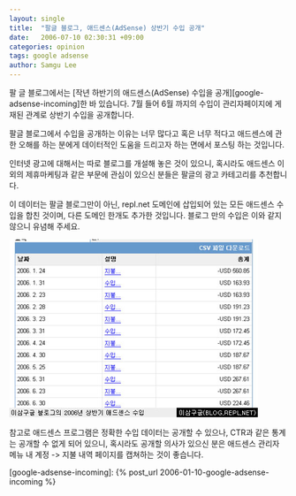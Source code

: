 ```yaml
---
layout: single
title:  "팔글 블로그, 애드센스(AdSense) 상반기 수입 공개"
date:   2006-07-10 02:30:31 +09:00
categories: opinion
tags: google adsense
author: Samgu Lee
---
```

팔 글 블로그에서는 [작년 하반기의 애드센스(AdSense) 수입을 공개][google-adsense-incoming]한 바 있습니다. 7월 들어 6월 까지의 수입이 관리자페이지에 게재된 관계로 상반기 수입을 공개합니다.

팔글 블로그에서 수입을 공개하는 이유는 너무 많다고 혹은 너무 적다고 애드센스에 관한 오해를 하는 분에게 데이터적인 도움을 드리고자 하는 면에서 포스팅 하는 것입니다.

인터넷 광고에 대해서는 따로 블로그를 개설해 놓은 것이 있으니, 혹시라도 애드센스 이외의 제휴마케팅과 같은 부문에 관심이 있으신 분들은 팔글의 광고 카테고리를 추천합니다.

이 데이터는 팔글 블로그만이 아닌, repl.net 도메인에 삽입되어 있는 모든 애드센스 수입을 합친 것이며, 다른 도메인 한개도 추가한 것입니다. 블로그 만의 수입은 이와 같지 않으니 유념해 주세요.

![팔글 블로그 2006년 상반기 애드센스 수입](/assets/adsense_revenue_2006_1.jpg)

참고로 애드센스 프로그램은 정확한 수입 데이터는 공개할 수 있으나, CTR과 같은 통계는 공개할 수 없게 되어 있으니, 혹시라도 공개할 의사가 있으신 분은 애드센스 관리자 메뉴 내 계정 -> 지불 내역 페이지를 캡쳐하는 것이 좋습니다.

[google-adsense-incoming]: {% post_url 2006-01-10-google-adsense-incoming %}
